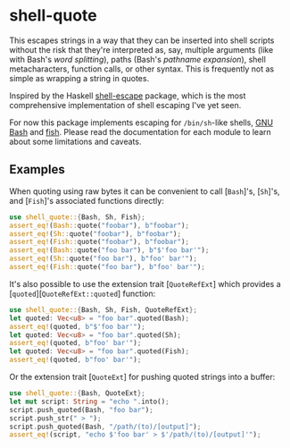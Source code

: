 # shell-quote

This escapes strings in a way that they can be inserted into shell scripts
without the risk that they're interpreted as, say, multiple arguments (like with
Bash's _word splitting_), paths (Bash's _pathname expansion_), shell
metacharacters, function calls, or other syntax. This is frequently not as
simple as wrapping a string in quotes.

Inspired by the Haskell [shell-escape][] package, which is the most
comprehensive implementation of shell escaping I've yet seen.

For now this package implements escaping for `/bin/sh`-like shells, [GNU
Bash][gnu-bash] and [fish][].
Please read the documentation for each module to learn about some limitations
and caveats.

[shell-escape]: https://github.com/solidsnack/shell-escape
[gnu-bash]: https://www.gnu.org/software/bash/
[fish]: https://fishshell.com/

## Examples

When quoting using raw bytes it can be convenient to call [`Bash`]'s, [`Sh`]'s,
and [`Fish`]'s associated functions directly:

```rust
use shell_quote::{Bash, Sh, Fish};
assert_eq!(Bash::quote("foobar"), b"foobar");
assert_eq!(Sh::quote("foobar"), b"foobar");
assert_eq!(Fish::quote("foobar"), b"foobar");
assert_eq!(Bash::quote("foo bar"), b"$'foo bar'");
assert_eq!(Sh::quote("foo bar"), b"foo' bar'");
assert_eq!(Fish::quote("foo bar"), b"foo' bar'");
```

It's also possible to use the extension trait [`QuoteRefExt`] which provides a
[`quoted`][`QuoteRefExt::quoted`] function:

```rust
use shell_quote::{Bash, Sh, Fish, QuoteRefExt};
let quoted: Vec<u8> = "foo bar".quoted(Bash);
assert_eq!(quoted, b"$'foo bar'");
let quoted: Vec<u8> = "foo bar".quoted(Sh);
assert_eq!(quoted, b"foo' bar'");
let quoted: Vec<u8> = "foo bar".quoted(Fish);
assert_eq!(quoted, b"foo' bar'");
```

Or the extension trait [`QuoteExt`] for pushing quoted strings into a buffer:

```rust
use shell_quote::{Bash, QuoteExt};
let mut script: String = "echo ".into();
script.push_quoted(Bash, "foo bar");
script.push_str(" > ");
script.push_quoted(Bash, "/path/(to)/[output]");
assert_eq!(script, "echo $'foo bar' > $'/path/(to)/[output]'");
```
